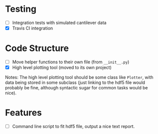 # Testing
- [ ] Integration tests with simulated cantilever data
- [x] Travis CI integration

# Code Structure
- [ ] Move helper functions to their own file (from `__init__.py`)
- [x] High level plotting tool (moved to its own project)

Notes: The high level plotting tool should be some class like `Plotter`, with data being stored in some subclass (just linking to the hdf5 file would probably be fine, although syntactic sugar for common tasks would be nice).

# Features
- [ ] Command line script to fit hdf5 file, output a nice text report.
